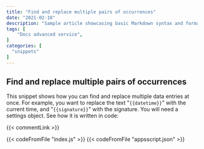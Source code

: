 ```yaml
---
title: "Find and replace multiple pairs of occurrences"
date: "2021-02-18"
description: "Sample article showcasing basic Markdown syntax and formatting for HTML elements."
tags: [
    "Docs advanced service",
]
categories: [
  "snippets"
]
---
```


## Find and replace multiple pairs of occurrences

This snippet shows how you can find and replace multiple data entries at once. For example, you want to replace the text "`{{datetime}}`" with the current time, and "`{{signature}}`" with the signature. You will need a settings object. See how it is written in code:

{{< commentLink >}}

{{< codeFromFile "index.js" >}}
{{< codeFromFile "appsscript.json" >}}
